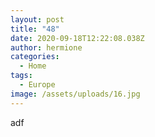 ```yaml
---
layout: post
title: "48"
date: 2020-09-18T12:22:08.038Z
author: hermione
categories:
  - Home
tags:
  - Europe
image: /assets/uploads/16.jpg
---
```

adf